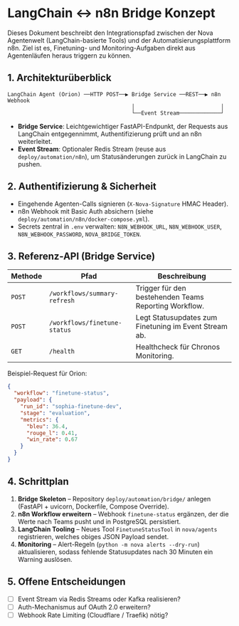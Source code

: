 # LangChain ↔︎ n8n Bridge Konzept

Dieses Dokument beschreibt den Integrationspfad zwischen der Nova Agentenwelt
(LangChain-basierte Tools) und der Automatisierungsplattform n8n. Ziel ist es,
Finetuning- und Monitoring-Aufgaben direkt aus Agentenläufen heraus triggern zu
können.

## 1. Architekturüberblick

```
LangChain Agent (Orion) ──HTTP POST──▶ Bridge Service ──REST──▶ n8n Webhook
                                       │                           │
                                       └──Event Stream─────────────┘
```

- **Bridge Service**: Leichtgewichtiger FastAPI-Endpunkt, der Requests aus
  LangChain entgegennimmt, Authentifizierung prüft und an n8n weiterleitet.
- **Event Stream**: Optionaler Redis Stream (reuse aus `deploy/automation/n8n`),
  um Statusänderungen zurück in LangChain zu pushen.

## 2. Authentifizierung & Sicherheit

- Eingehende Agenten-Calls signieren (`X-Nova-Signature` HMAC Header).
- n8n Webhook mit Basic Auth absichern (siehe `deploy/automation/n8n/docker-compose.yml`).
- Secrets zentral in `.env` verwalten: `N8N_WEBHOOK_URL`, `N8N_WEBHOOK_USER`,
  `N8N_WEBHOOK_PASSWORD`, `NOVA_BRIDGE_TOKEN`.

## 3. Referenz-API (Bridge Service)

| Methode | Pfad | Beschreibung |
| --- | --- | --- |
| `POST` | `/workflows/summary-refresh` | Trigger für den bestehenden Teams Reporting Workflow. |
| `POST` | `/workflows/finetune-status` | Legt Statusupdates zum Finetuning im Event Stream ab. |
| `GET` | `/health` | Healthcheck für Chronos Monitoring. |

Beispiel-Request für Orion:

```json
{
  "workflow": "finetune-status",
  "payload": {
    "run_id": "sophia-finetune-dev",
    "stage": "evaluation",
    "metrics": {
      "bleu": 36.4,
      "rouge_l": 0.41,
      "win_rate": 0.67
    }
  }
}
```

## 4. Schrittplan

1. **Bridge Skeleton** – Repository `deploy/automation/bridge/` anlegen
   (FastAPI + uvicorn, Dockerfile, Compose Override).
2. **n8n Workflow erweitern** – Webhook `finetune-status` ergänzen, der die Werte
   nach Teams pusht und in PostgreSQL persistiert.
3. **LangChain Tooling** – Neues Tool `FinetuneStatusTool` in `nova/agents`
   registrieren, welches obiges JSON Payload sendet.
4. **Monitoring** – Alert-Regeln (`python -m nova alerts --dry-run`) aktualisieren,
   sodass fehlende Statusupdates nach 30 Minuten ein Warning auslösen.

## 5. Offene Entscheidungen

- [ ] Event Stream via Redis Streams oder Kafka realisieren?
- [ ] Auth-Mechanismus auf OAuth 2.0 erweitern?
- [ ] Webhook Rate Limiting (Cloudflare / Traefik) nötig?
